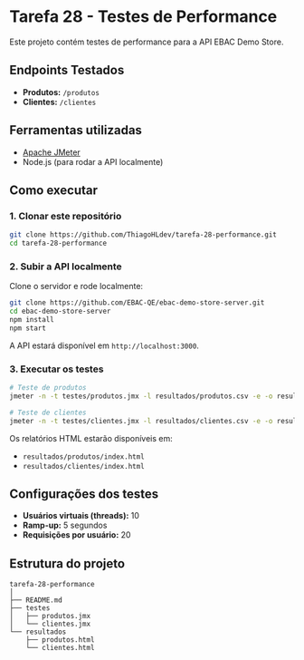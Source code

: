 # Tarefa 28 - Testes de Performance

Este projeto contém testes de performance para a API EBAC Demo Store.

## Endpoints Testados
- **Produtos:** `/produtos`
- **Clientes:** `/clientes`

## Ferramentas utilizadas
- [Apache JMeter](https://jmeter.apache.org/)
- Node.js (para rodar a API localmente)

## Como executar

### 1. Clonar este repositório
```bash
git clone https://github.com/ThiagoHLdev/tarefa-28-performance.git
cd tarefa-28-performance
```

### 2. Subir a API localmente
Clone o servidor e rode localmente:

```bash
git clone https://github.com/EBAC-QE/ebac-demo-store-server.git
cd ebac-demo-store-server
npm install
npm start
```

A API estará disponível em `http://localhost:3000`.

### 3. Executar os testes
```bash
# Teste de produtos
jmeter -n -t testes/produtos.jmx -l resultados/produtos.csv -e -o resultados/produtos

# Teste de clientes
jmeter -n -t testes/clientes.jmx -l resultados/clientes.csv -e -o resultados/clientes
```

Os relatórios HTML estarão disponíveis em:
- `resultados/produtos/index.html`
- `resultados/clientes/index.html`

## Configurações dos testes
- **Usuários virtuais (threads):** 10
- **Ramp-up:** 5 segundos
- **Requisições por usuário:** 20

## Estrutura do projeto
```
tarefa-28-performance
│
├── README.md
├── testes
│   ├── produtos.jmx
│   └── clientes.jmx
└── resultados
    ├── produtos.html
    └── clientes.html
```
